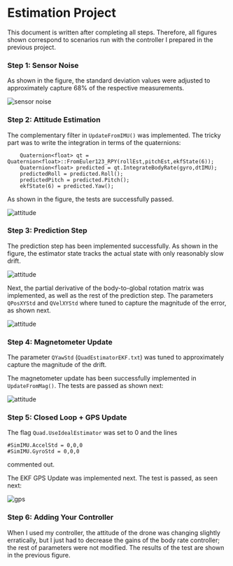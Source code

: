 # Estimation Project #

This document is written after completing all steps. Therefore, all
figures shown correspond to scenarios run with the controller I
prepared in the previous project.


### Step 1: Sensor Noise ###




As shown in the figure, the standard deviation values were adjusted to
approximately capture 68% of the respective measurements. 

![sensor noise](writeup_figs/step1.png)

### Step 2: Attitude Estimation ###



The complementary filter in  `UpdateFromIMU()` was implemented. The
tricky part was to write the integration in terms of the quaternions:


```
    Quaternion<float> qt = Quaternion<float>::FromEuler123_RPY(rollEst,pitchEst,ekfState(6));
    Quaternion<float> predicted = qt.IntegrateBodyRate(gyro,dtIMU);
    predictedRoll = predicted.Roll();
    predictedPitch = predicted.Pitch();
    ekfState(6) = predicted.Yaw();

```

As shown in the figure, the tests are successfully passed.

![attitude](writeup_figs/step2.png)



### Step 3: Prediction Step ###

The prediction step has been implemented successfully. As shown in the
figure, the estimator state tracks the actual state with only
reasonably slow drift.
 
 ![attitude](writeup_figs/step3a.png)


Next, the partial derivative of the body-to-global rotation matrix was
implemented, as well as the rest of the prediction step. The parameters
 `QPosXYStd` and `QVelXYStd` where tuned to capture the magnitude of
 the error, as shown next.
 
  ![attitude](writeup_figs/step3b.png)
 

### Step 4: Magnetometer Update ###


The parameter `QYawStd` (`QuadEstimatorEKF.txt`) was tuned to
approximately capture the magnitude of the drift.

The magnetometer update has been successfully implemented in
`UpdateFromMag()`. The tests are passed as shown next:


  ![attitude](writeup_figs/step4.png)



### Step 5: Closed Loop + GPS Update ###




The flag `Quad.UseIdealEstimator` was set to 0  and the lines
```
#SimIMU.AccelStd = 0,0,0
#SimIMU.GyroStd = 0,0,0
```
commented out. 

The EKF GPS Update was implemented next. The test is passed, as seen next:

  ![gps](writeup_figs/step5.png)


### Step 6: Adding Your Controller ###

When I used my controller, the attitude of the drone was changing
slightly erratically, but I just had to decrease the gains of the body
rate controller; the rest of parameters were not modified. The results
of the test are shown in the previous figure. 
